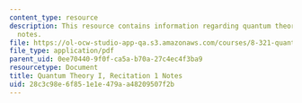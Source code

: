 ```yaml
---
content_type: resource
description: This resource contains information regarding quantum theory I, recitation
  notes.
file: https://ol-ocw-studio-app-qa.s3.amazonaws.com/courses/8-321-quantum-theory-i-fall-2017/28c3c98e6f851e1e479aa48209507f2b_MIT8_321F17_Rec1.pdf
file_type: application/pdf
parent_uid: 0ee70440-9f0f-ca5a-b70a-27c4ec4f3ba9
resourcetype: Document
title: Quantum Theory I, Recitation 1 Notes
uid: 28c3c98e-6f85-1e1e-479a-a48209507f2b
---
```

